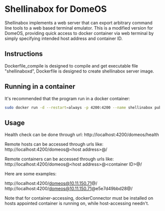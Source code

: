 Shellinabox for DomeOS
===

Shellinabox implements a web server that can export arbitrary command line tools to a web based terminal emulator. This is a modified version for DomeOS, providing quick access to docker container via web terminal by simply specifying intended host address and container ID.

## Instructions

Dockerfile_compile is designed to compile and get executable file "shellinaboxd", Dockerfile is designed to create shellinabox server image.

## Running in a container

It's recommended that the program run in a docker container:

```bash
sudo docker run -d --restart=always -p 4200:4200 --name shellinabox pub.domeos.org/domeos/shellinabox:1.1
```

## Usage

Health check can be done through url: http://localhost:4200/domeos/health

Remote hosts can be accessed through urls like: http://localhost:4200/domeos@\<host address\>@/

Remote containers can be accessed through urls like: http://localhost:4200/domeos@\<host address\>@\<container ID\>@/

Here are some examples:

http://localhost:4200/domeos@10.11.150.71@/
http://localhost:4200/domeos@10.11.150.71@e5e7d49bbd28@/

Note that for container-accessing, dockerConnector must be installed on hosts appointed container is running on, while host-accessing needn't.
